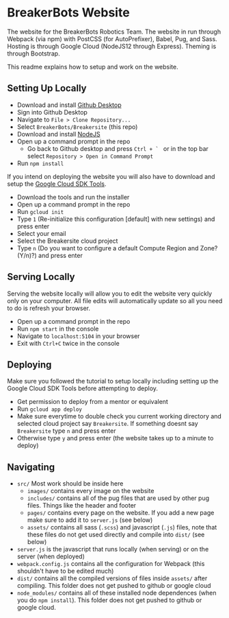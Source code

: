 # BreakerBots Website
The website for the BreakerBots Robotics Team. The website in run through Webpack (via npm) with 
PostCSS (for AutoPrefixer), Babel, Pug, and Sass. Hosting is through Google
Cloud (NodeJS12 through Express). Theming is through Bootstrap.

This readme explains how to setup and work on the website.

## Setting Up Locally 
- Download and install [Github Desktop](https://desktop.github.com/)
- Sign into Github Desktop
- Navigate to `File > Clone Repository...`
- Select `BreakerBots/Breakersite` (this repo)
- Download and install [NodeJS](https://nodejs.org/en/)
- Open up a command prompt in the repo
  - Go back to Github desktop and press ``Ctrl + ` `` or in the top bar select `Repository > Open in Command Prompt`
- Run `npm install`

If you intend on deploying the website you will also have to download and setup the [Google Cloud SDK Tools](https://dl.google.com/dl/cloudsdk/channels/rapid/GoogleCloudSDKInstaller.exe).
- Download the tools and run the installer
- Open up a command prompt in the repo
- Run `gcloud init`
- Type `1` (Re-initialize this configuration [default] with new settings) and press enter
- Select your email
- Select the Breakersite cloud project
- Type `n` (Do you want to configure a default Compute Region and Zone? (Y/n)?) and press enter

## Serving Locally
Serving the website locally will allow you to edit the website very quickly only on your computer. 
All file edits will automatically update so all you need to do is refresh your browser.

- Open up a command prompt in the repo
- Run `npm start` in the console
- Navigate to `localhost:5104` in your browser
- Exit with `Ctrl+C` twice in the console

## Deploying
Make sure you followed the tutorial to setup locally including setting up the Google Cloud SDK Tools before attempting to deploy.
- Get permission to deploy from a mentor or equivalent
- Run `gcloud app deploy`
- Make sure everytime to double check you current working directory and selected cloud project say `Breakersite`.
If something doesnt say `Breakersite` type `n` and press enter
- Otherwise type `y` and press enter (the website takes up to a minute to deploy)

## Navigating
- `src/` Most work should be inside here
  - `images/` contains every image on the website
  - `includes/` contains all of the pug files that are used by other pug files. Things like the header and footer
  - `pages/` contains every page on the website. If you add a new page make sure to add it to `server.js` (see below)
  - `assets/` contains all sass (`.scss`) and javascript (`.js`) files, note that these files do not get 
  used directly and compile into `dist/` (see below)
- `server.js` is the javascript that runs locally (when serving) or on the server (when deployed)
- `webpack.config.js` contains all the configuration for Webpack (this shouldn't have to be edited much)
- `dist/` contains all the compiled versions of files inside `assets/` after compiling. This folder does not get pushed to github or google cloud
- `node_modules/` contains all of these installed node dependences (when you do `npm install`). 
This folder does not get pushed to github or google cloud.